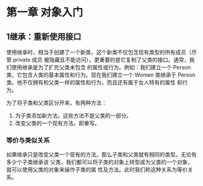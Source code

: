 # 第一章 对象入门
## 1继承：重新使用接口
使用继承时，相当于创建了一个新类，这个新类不仅包含现有类型的所有成员（尽管 private 成员
被隐藏且不能访问），更重要的是它复制了父类的接口。通常，我们使用继承是为了扩充父类未包含
的属性或行为。例如：我们建立一个 Person 类，它包含人类的基本属性和行为。现在我们建立一个
 Women 类继承于 Person 类。他不仅拥有和父类一样的属性和行为，而且还有属于女人特有的属性
和行为。

为了将子类和父类区分开来，有两种方法：
1. 为子类添加新方法。这些方法不是父类的一部分。
2. 改变父类的一个现有方法。即重写。

### 等价与类似关系
如果继承只是改变父类一个现有的方法。那么子类和父类就有相同的类型。无论有多少个子类继承该
父类，我们都可以将子类的对象上转型成为父类的一个对象，就可以使用父类的对象来操作子类的属
性及方法。此时我们称这种关系为等价关系。
